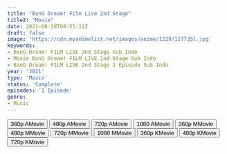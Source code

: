```yaml
---
title: "BanG Dream! Film Live 2nd Stage"
title2: "Movie"
date: 2021-08-20T08:55:11Z
draft: false
image: 'https://cdn.myanimelist.net/images/anime/1229/117735l.jpg'
keywords:
- BanG Dream! FILM LIVE 2nd Stage Sub Indo
- Movie BanG Dream! FILM LIVE 2nd Stage Sub Indo
- BanG Dream! FILM LIVE 2nd Stage 1 Episode Sub Indo
year: '2021'
type: 'Movie'
status: 'Complete'
episodes: '1 Episode'
genre:
- Music
---
```


<div class="d-g gg-5 gtc-r ai-c">
<button onclick="window.open('?arc=xhctTZd373_20220928/1/MP4/Kuramanime-BGDRM_FL_S2_BD-360p-Kuso','_blank')">360p AMovie</button>
<button onclick="window.open('?arc=xhctTZd373_20220928/1/MP4/Kuramanime-BGDRM_FL_S2_BD-480p-Kuso','_blank')">480p AMovie</button>
<button onclick="window.open('?arc=xhctTZd373_20220928/1/MP4/Kuramanime-BGDRM_FL_S2_BD-720p-Kuso','_blank')">720p AMovie</button>
<button onclick="window.open('?arc=xhctTZd373_20220928/1/MP4/Kuramanime-BGDRM_FL_S2_BD-1080p-Kuso','_blank')">1080 AMovie</button>
<button onclick="window.open('?med=5muzk6revzs7n0f','_blank')">360p MMovie</button>
<button onclick="window.open('?med=bw1jdx39o2eyn27','_blank')">480p MMovie</button>
<button onclick="window.open('?med=ogagqxmquqzjnld','_blank')">720p MMovie</button>
<button onclick="window.open('?med=0wrzbo7461k0k74','_blank')">1080 MMovie</button>
<button onclick="window.open('?bkus=0:/Anm/B/BanG.Dream!.Film.Live.2nd.Stage.BD/Kusagiri.asia_BangDream.FL2.BD_360p','_blank')">360p KMovie</button>
<button onclick="window.open('?bkus=0:/Anm/B/BanG.Dream!.Film.Live.2nd.Stage.BD/Kusagiri.asia_BangDream.FL2.BD_480p','_blank')">480p KMovie</button>
<button onclick="window.open('?bkus=0:/Anm/B/BanG.Dream!.Film.Live.2nd.Stage.BD/Kusagiri.asia_BangDream.FL2.BD_720p','_blank')">720p KMovie</button>
</div>